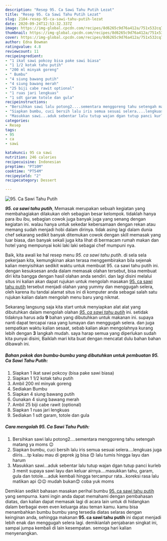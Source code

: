```yaml
---
description: "Resep 95. Ca Sawi Tahu Putih Lezat"
title: "Resep 95. Ca Sawi Tahu Putih Lezat"
slug: 2104-resep-95-ca-sawi-tahu-putih-lezat
date: 2020-09-24T12:53:32.337Z
image: https://img-global.cpcdn.com/recipes/8d6265c9d76a412a/751x532cq70/95-ca-sawi-tahu-putih-foto-resep-utama.jpg
thumbnail: https://img-global.cpcdn.com/recipes/8d6265c9d76a412a/751x532cq70/95-ca-sawi-tahu-putih-foto-resep-utama.jpg
cover: https://img-global.cpcdn.com/recipes/8d6265c9d76a412a/751x532cq70/95-ca-sawi-tahu-putih-foto-resep-utama.jpg
author: Edna Bowman
ratingvalue: 4.8
reviewcount: 11
recipeingredient:
- "1 ikat sawi pokcoy bisa pake sawi biasa"
- "1 1/2 kotak tahu putih"
- "200 ml minyak goreng"
- " Bumbu"
- "4 siung bawang putih"
- "4 siung bawang merah"
- "25 biji cabe rawit optional"
- "1 ruas jari lengkuas"
- "1 sdt garam totole dan gula"
recipeinstructions:
- "Bersihkan sawi lalu potong2....sementara menggoreng tahu setengah matang ya moms 😉"
- "Siapkan bumbu, cuci bersih lalu iris semua sesuai selera....lengkuas juga diiris....tp kalau mau di geprek jg bisa 😊 lalu tumis hingga layu dan harum"
- "Masukkan sawi...aduk sebentar lalu tutup wajan dgan tutup panci kurleb 3 menit supaya sawi layu dan keluar airnya....masukkan tahu, garam, gula dan totole....aduk kembali hingga tercampur rata...koreksi rasa lalu matikan api 😉😉 mudah bukan😊 coba yuk moms"
categories:
- Resep
tags:
- 95
- ca
- sawi

katakunci: 95 ca sawi 
nutrition: 246 calories
recipecuisine: Indonesian
preptime: "PT10M"
cooktime: "PT54M"
recipeyield: "2"
recipecategory: Dessert

---
```



![95. Ca Sawi Tahu Putih](https://img-global.cpcdn.com/recipes/8d6265c9d76a412a/751x532cq70/95-ca-sawi-tahu-putih-foto-resep-utama.jpg)

<b><i>95. ca sawi tahu putih</i></b>, Memasak merupakan sebuah kegiatan yang membahagiakan dilakukan oleh sebagian besar kelompok. tidaklah hanya para ibu ibu, sebagian cowok juga banyak juga yang senang dengan kegiatan ini. walau hanya untuk sekedar kebersamaan dengan rekan atau memang sudah menjadi hobi dalam dirinya. tidak asing lagi dalam dunia chef sekarang sedikit banyak ditemukan cowok dengan skill memasak yang luar biasa, dan banyak sekali juga kita lihat di bermacam rumah makan dan hotel yang mempunyai koki laki laki sebagai chef mumpuni nya.

Baik, kita awali ke hal resep menu <i>95. ca sawi tahu putih</i>. di sela sela pekerjaan kita, kemungkinan akan terasa menggembirakan bila sejenak kalian menyisihkan sedikit waktu untuk membuat 95. ca sawi tahu putih ini. dengan kesuksesan anda dalam memasak olahan tersebut, bisa membuat diri kita bangga dengan hasil olahan anda sendiri. dan lagi disini melalui situs ini kalian akan dapat rujukan untuk mengolah masakan <u>95. ca sawi tahu putih</u> tersebut menjadi olahan yang yummy dan menggugah selera, oleh karena itu tandai alamat situs ini di komputer anda sebagai salah satu rujukan kalian dalam mengolah menu baru yang nikmat.




Sekarang langsung saja kita start untuk menyiapkan alat alat yang dibutuhkan dalam mengolah olahan <u><i>95. ca sawi tahu putih</i></u> ini. setidak tidaknya harus ada <b>9</b> bahan yang dibutuhkan untuk makanan ini. supaya nanti dapat tercapai rasa yang lumayan dan menggugah selera. dan juga sempatkan waktu kalian sesaat, sebab kalian akan mengolahnya kurang lebih dengan <b>3</b> langkah mudah. saya harap semua yang diperlukan sudah kita punyai disini, Baiklah mari kita buat dengan mencatat dulu bahan bahan dibawah ini.

<!--inarticleads1-->

##### Bahan pokok dan bumbu-bumbu yang dibutuhkan untuk pembuatan 95. Ca Sawi Tahu Putih:

1. Siapkan 1 ikat sawi pokcoy (bisa pake sawi biasa)
1. Siapkan 1 1/2 kotak tahu putih
1. Ambil 200 ml minyak goreng
1. Sediakan  Bumbu
1. Siapkan 4 siung bawang putih
1. Gunakan 4 siung bawang merah
1. Ambil 25 biji cabe rawit (optional)
1. Siapkan 1 ruas jari lengkuas
1. Sediakan 1 sdt garam, totole dan gula




<!--inarticleads2-->

##### Cara mengolah 95. Ca Sawi Tahu Putih:

1. Bersihkan sawi lalu potong2....sementara menggoreng tahu setengah matang ya moms 😉
1. Siapkan bumbu, cuci bersih lalu iris semua sesuai selera....lengkuas juga diiris....tp kalau mau di geprek jg bisa 😊 lalu tumis hingga layu dan harum
1. Masukkan sawi...aduk sebentar lalu tutup wajan dgan tutup panci kurleb 3 menit supaya sawi layu dan keluar airnya....masukkan tahu, garam, gula dan totole....aduk kembali hingga tercampur rata...koreksi rasa lalu matikan api 😉😉 mudah bukan😊 coba yuk moms




Demikian sedikit bahasan masakan perihal bumbu <u>95. ca sawi tahu putih</u> yang sempurna. kami ingin anda dapat memahami dengan pembahasan diatas, dan kalian dapat memasak lagi di acara lain untuk di hidangkan dalam berbagai even even keluarga atau teman kamu. kamu bisa menambahkan bumbu bumbu yang tersedia diatas selaras dengan keinginan anda, sehingga makanan <b>95. ca sawi tahu putih</b> ini dapat menjadi lebih enak dan menggugah selera lagi. demikianlah penjabaran singkat ini, sampai jumpa kembali di lain kesempatan. semoga hari kalian menyenangkan.
